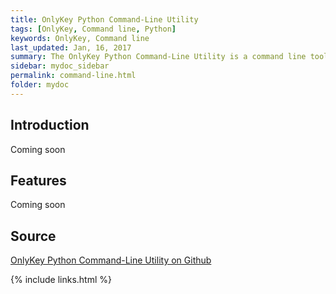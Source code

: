 ```yaml
---
title: OnlyKey Python Command-Line Utility 
tags: [OnlyKey, Command line, Python]
keywords: OnlyKey, Command line
last_updated: Jan, 16, 2017
summary: The OnlyKey Python Command-Line Utility is a command line tool targeted towards more advanced users. This can be used for configuration and testing.
sidebar: mydoc_sidebar
permalink: command-line.html
folder: mydoc
---
```


## Introduction

Coming soon

## Features

Coming soon

## Source

[OnlyKey Python Command-Line Utility on Github](https://github.com/trustcrypto/python-onlykey)

{% include links.html %}
